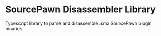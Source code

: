 # SourcePawn Disassembler Library

Typescript library to parse and disassemble .smx SourcePawn plugin binaries.
